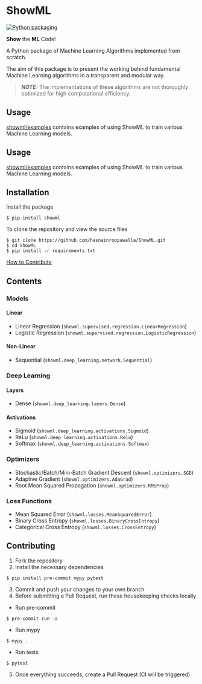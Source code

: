 # ShowML

[![Python packaging](https://github.com/hasnainroopawalla/ShowML/actions/workflows/python_packaging.yml/badge.svg?branch=master)](https://github.com/hasnainroopawalla/ShowML/actions/workflows/python_packaging.yml)

**Show** the **ML** Code!

A Python package of Machine Learning Algorithms implemented from scratch.

The aim of this package is to present the working behind fundamental Machine Learning algorithms in a transparent and modular way.

> **_NOTE:_**  The implementations of these algorithms are not thoroughly optimized for high computational efficiency.


## Usage
[showml/examples](https://github.com/hasnainroopawalla/ShowML/tree/master/showml/examples) contains examples of using ShowML to train various Machine Learning models.


## Usage
[showml/examples](https://github.com/hasnainroopawalla/ShowML/tree/master/showml/examples) contains examples of using ShowML to train various Machine Learning models.

## Installation


Install the package
```
$ pip install showml
```

To clone the repository and view the source files
```
$ git clone https://github.com/hasnainroopawalla/ShowML.git
$ cd ShowML
$ pip install -r requirements.txt
```

[How to Contribute](#contributing)


## Contents

### Models
#### Linear
- Linear Regression (`showml.supervised.regression.LinearRegression`)
- Logistic Regression (`showml.supervised.regression.LogisticRegression`)

#### Non-Linear
- Sequential (`showml.deep_learning.network.Sequential`)

### Deep Learning
#### Layers
- Dense (`showml.deep_learning.layers.Dense`)

#### Activations
- Sigmoid (`showml.deep_learning.activations.Sigmoid`)
- ReLu (`showml.deep_learning.activations.Relu`)
- Softmax (`showml.deep_learning.activations.Softmax`)

### Optimizers
- Stochastic/Batch/Mini-Batch Gradient Descent (`showml.optimizers.SGD`)
- Adaptive Gradient (`showml.optimizers.AdaGrad`)
- Root Mean Squared Propagation (`showml.optimizers.RMSProp`)

### Loss Functions
- Mean Squared Error (`showml.losses.MeanSquaredError`)
- Binary Cross Entropy (`showml.losses.BinaryCrossEntropy`)
- Categorical Cross Entropy (`showml.losses.CrossEntropy`)


## Contributing
1. Fork the repository
2. Install the necessary dependencies
```
$ pip install pre-commit mypy pytest
 ```
3. Commit and push your changes to your own branch
4. Before submitting a Pull Request, run these housekeeping checks locally
  - Run pre-commit
   ```
   $ pre-commit run -a
   ```
  - Run mypy
  ```
  $ mypy .
  ```
  - Run tests
  ```
  $ pytest
  ```
5. Once everything succeeds, create a Pull Request (CI will be triggered)
